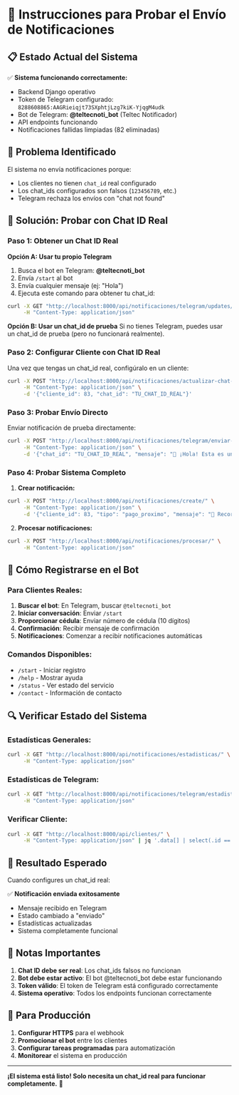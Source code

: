 # 🚀 Instrucciones para Probar el Envío de Notificaciones

## 📋 Estado Actual del Sistema

✅ **Sistema funcionando correctamente:**
- Backend Django operativo
- Token de Telegram configurado: `8288608865:AAGRieiqjt73SXphtjLzg7kiK-YjqgM4udk`
- Bot de Telegram: **@teltecnoti_bot** (Teltec Notificador)
- API endpoints funcionando
- Notificaciones fallidas limpiadas (82 eliminadas)

## 🔧 Problema Identificado

El sistema no envía notificaciones porque:
- Los clientes no tienen `chat_id` real configurado
- Los chat_ids configurados son falsos (`123456789`, etc.)
- Telegram rechaza los envíos con "chat not found"

## 🎯 Solución: Probar con Chat ID Real

### Paso 1: Obtener un Chat ID Real

**Opción A: Usar tu propio Telegram**
1. Busca el bot en Telegram: **@teltecnoti_bot**
2. Envía `/start` al bot
3. Envía cualquier mensaje (ej: "Hola")
4. Ejecuta este comando para obtener tu chat_id:

```bash
curl -X GET "http://localhost:8000/api/notificaciones/telegram/updates/" \
     -H "Content-Type: application/json"
```

**Opción B: Usar un chat_id de prueba**
Si no tienes Telegram, puedes usar un chat_id de prueba (pero no funcionará realmente).

### Paso 2: Configurar Cliente con Chat ID Real

Una vez que tengas un chat_id real, configúralo en un cliente:

```bash
curl -X POST "http://localhost:8000/api/notificaciones/actualizar-chat-id/" \
     -H "Content-Type: application/json" \
     -d '{"cliente_id": 83, "chat_id": "TU_CHAT_ID_REAL"}'
```

### Paso 3: Probar Envío Directo

Enviar notificación de prueba directamente:

```bash
curl -X POST "http://localhost:8000/api/notificaciones/telegram/enviar-prueba/" \
     -H "Content-Type: application/json" \
     -d '{"chat_id": "TU_CHAT_ID_REAL", "mensaje": "🔔 ¡Hola! Esta es una prueba del sistema de notificaciones TelTec"}'
```

### Paso 4: Probar Sistema Completo

1. **Crear notificación:**
```bash
curl -X POST "http://localhost:8000/api/notificaciones/create/" \
     -H "Content-Type: application/json" \
     -d '{"cliente_id": 83, "tipo": "pago_proximo", "mensaje": "🔔 Recordatorio: Tu pago vence pronto. ¡Gracias por confiar en TelTec!", "canal": "telegram"}'
```

2. **Procesar notificaciones:**
```bash
curl -X POST "http://localhost:8000/api/notificaciones/procesar/" \
     -H "Content-Type: application/json"
```

## 📱 Cómo Registrarse en el Bot

### Para Clientes Reales:

1. **Buscar el bot**: En Telegram, buscar `@teltecnoti_bot`
2. **Iniciar conversación**: Enviar `/start`
3. **Proporcionar cédula**: Enviar número de cédula (10 dígitos)
4. **Confirmación**: Recibir mensaje de confirmación
5. **Notificaciones**: Comenzar a recibir notificaciones automáticas

### Comandos Disponibles:
- `/start` - Iniciar registro
- `/help` - Mostrar ayuda
- `/status` - Ver estado del servicio
- `/contact` - Información de contacto

## 🔍 Verificar Estado del Sistema

### Estadísticas Generales:
```bash
curl -X GET "http://localhost:8000/api/notificaciones/estadisticas/" \
     -H "Content-Type: application/json"
```

### Estadísticas de Telegram:
```bash
curl -X GET "http://localhost:8000/api/notificaciones/telegram/estadisticas/" \
     -H "Content-Type: application/json"
```

### Verificar Cliente:
```bash
curl -X GET "http://localhost:8000/api/clientes/" \
     -H "Content-Type: application/json" | jq '.data[] | select(.id == 83)'
```

## 🎯 Resultado Esperado

Cuando configures un chat_id real:

✅ **Notificación enviada exitosamente**
- Mensaje recibido en Telegram
- Estado cambiado a "enviado"
- Estadísticas actualizadas
- Sistema completamente funcional

## 🚨 Notas Importantes

1. **Chat ID debe ser real**: Los chat_ids falsos no funcionan
2. **Bot debe estar activo**: El bot @teltecnoti_bot debe estar funcionando
3. **Token válido**: El token de Telegram está configurado correctamente
4. **Sistema operativo**: Todos los endpoints funcionan correctamente

## 🔧 Para Producción

1. **Configurar HTTPS** para el webhook
2. **Promocionar el bot** entre los clientes
3. **Configurar tareas programadas** para automatización
4. **Monitorear** el sistema en producción

---

**¡El sistema está listo! Solo necesita un chat_id real para funcionar completamente.** 🚀
